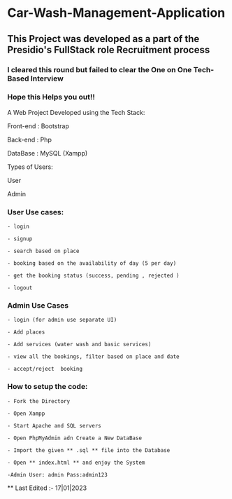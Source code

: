# Car-Wash-Management-Application

## This Project was developed as a part of the Presidio's FullStack role Recruitment process
### I cleared this round but failed to clear the One on One Tech-Based Interview 
### Hope this Helps you out!!

A Web Project Developed using the Tech Stack:

 Front-end : Bootstrap

 Back-end  : Php

 DataBase  : MySQL (Xampp)  


 Types of Users:

 User

 Admin


### User Use cases:

	- login

	- signup

	- search based on place

	- booking based on the availability of day (5 per day)

	- get the booking status (success, pending , rejected )

	- logout


 ### Admin Use Cases

 	- login (for admin use separate UI)

 	- Add places 

 	- Add services (water wash and basic services)

 	- view all the bookings, filter based on place and date

 	- accept/reject  booking 
	
### How to setup the code:

 	- Fork the Directory

 	- Open Xampp

 	- Start Apache and SQL servers 
	
	- Open PhpMyAdmin adn Create a New DataBase

 	- Import the given ** .sql ** file into the Database
	
	- Open ** index.html ** and enjoy the System
	
	-Admin User: admin Pass:admin123
	
** Last Edited :- 17|01|2023
